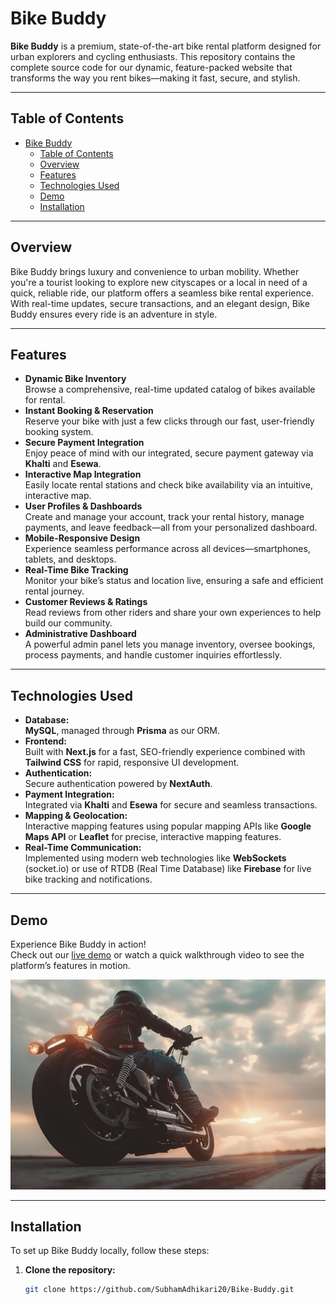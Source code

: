 # Bike Buddy

**Bike Buddy** is a premium, state-of-the-art bike rental platform designed for urban explorers and cycling enthusiasts. This repository contains the complete source code for our dynamic, feature-packed website that transforms the way you rent bikes—making it fast, secure, and stylish.

---

## Table of Contents

- [Bike Buddy](#bike-buddy)
  - [Table of Contents](#table-of-contents)
  - [Overview](#overview)
  - [Features](#features)
  - [Technologies Used](#technologies-used)
  - [Demo](#demo)
  - [Installation](#installation)

---

## Overview

Bike Buddy brings luxury and convenience to urban mobility. Whether you're a tourist looking to explore new cityscapes or a local in need of a quick, reliable ride, our platform offers a seamless bike rental experience. With real-time updates, secure transactions, and an elegant design, Bike Buddy ensures every ride is an adventure in style.

---

## Features

- **Dynamic Bike Inventory**  
  Browse a comprehensive, real-time updated catalog of bikes available for rental.
- **Instant Booking & Reservation**  
  Reserve your bike with just a few clicks through our fast, user-friendly booking system.
- **Secure Payment Integration**  
  Enjoy peace of mind with our integrated, secure payment gateway via **Khalti** and **Esewa**.
- **Interactive Map Integration**  
  Easily locate rental stations and check bike availability via an intuitive, interactive map.
- **User Profiles & Dashboards**  
  Create and manage your account, track your rental history, manage payments, and leave feedback—all from your personalized dashboard.
- **Mobile-Responsive Design**  
  Experience seamless performance across all devices—smartphones, tablets, and desktops.
- **Real-Time Bike Tracking**  
  Monitor your bike’s status and location live, ensuring a safe and efficient rental journey.
- **Customer Reviews & Ratings**  
  Read reviews from other riders and share your own experiences to help build our community.
- **Administrative Dashboard**  
  A powerful admin panel lets you manage inventory, oversee bookings, process payments, and handle customer inquiries effortlessly.

---

## Technologies Used

- **Database:**  
  **MySQL**, managed through **Prisma** as our ORM.
- **Frontend:**  
  Built with **Next.js** for a fast, SEO-friendly experience combined with **Tailwind CSS** for rapid, responsive UI development.
- **Authentication:**  
  Secure authentication powered by **NextAuth**.
- **Payment Integration:**  
  Integrated via **Khalti** and **Esewa** for secure and seamless transactions.
- **Mapping & Geolocation:**  
  Interactive mapping features using popular mapping APIs like **Google Maps API** or **Leaflet** for precise, interactive mapping features.
- **Real-Time Communication:**  
  Implemented using modern web technologies like **WebSockets** (socket.io) or use of RTDB (Real Time Database) like **Firebase** for live bike tracking and notifications.

---

## Demo

Experience Bike Buddy in action!  
Check out our [live demo](#) or watch a quick walkthrough video to see the platform’s features in motion.

![Bike Buddy Demo Screenshot](./assets/bike-bg-1.jpg)

---

## Installation

To set up Bike Buddy locally, follow these steps:

1. **Clone the repository:**
    ```bash
    git clone https://github.com/SubhamAdhikari20/Bike-Buddy.git
    ```
